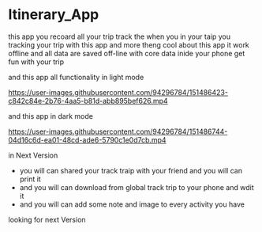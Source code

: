 # Itinerary_App

this app you recoard all your trip track the when you in your taip you tracking your trip with this app and more theng cool about this app it work offline and all data are saved off-line with core data inide your phone get fun with your trip

and this app all functionality in light mode

https://user-images.githubusercontent.com/94296784/151486423-c842c84e-2b76-4aa5-b81d-abb895bef626.mp4

and this app in dark mode 



https://user-images.githubusercontent.com/94296784/151486744-04d16c6d-ea01-48cd-ade6-5790c1e0d7cb.mp4

in Next Version 
- you will can shared your track traip with your friend and you will can print it
- and you will can download from global track trip to your phone and wdit it 
- and you will can add some note and image to every activity you have 

looking for next Version 
